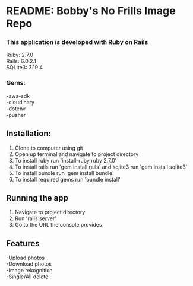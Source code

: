 # README: Bobby's No Frills Image Repo

### This application is developed with Ruby on Rails
Ruby: 2.7.0  
Rails: 6.0.2.1  
SQLite3: 3.19.4  

### Gems:
-aws-sdk  
-cloudinary  
-dotenv  
-pusher  

## Installation:
1. Clone to computer using git
2. Open up terminal and navigate to project directory
3. To install ruby run 'install-ruby ruby 2.7.0' 
4. To install rails run 'gem install rails' and sqlite3 run 'gem install sqlite3'
5. To install bundle run 'gem install bundle'
6. To install required gems run 'bundle install'

## Running the app
1. Navigate to project directory
2. Run 'rails server'
3. Go to the URL the console provides

## Features
-Upload photos  
-Download photos  
-Image rekognition  
-Single/All delete  
